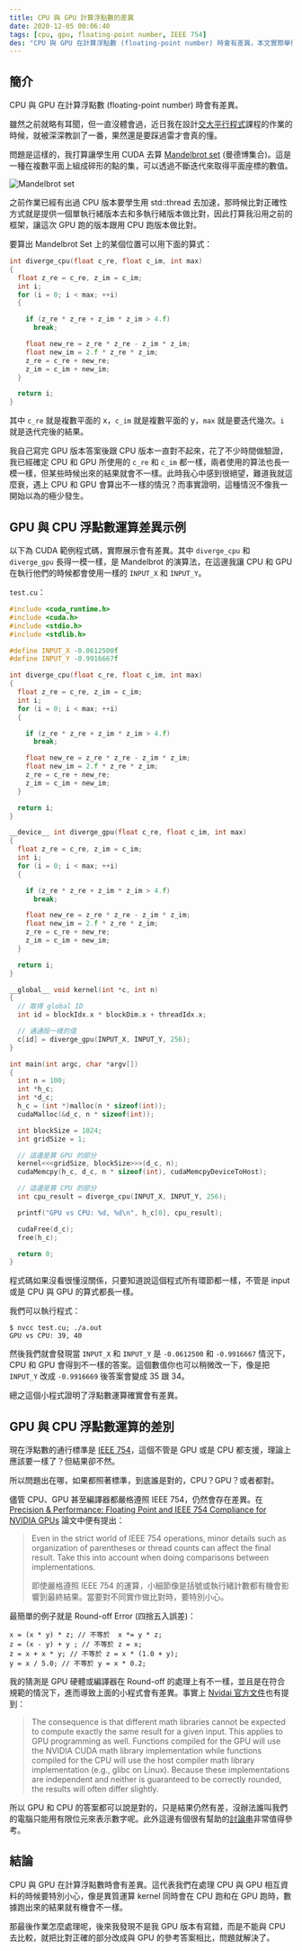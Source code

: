 ```yaml
---
title: CPU 與 GPU 計算浮點數的差異
date: 2020-12-05 00:06:40
tags: [cpu, gpu, floating-point number, ‎IEEE 754]
des: "CPU 與 GPU 在計算浮點數 (floating-point number) 時會有差異，本文實際舉例並解釋原因。"
---
```


## 簡介

CPU 與 GPU 在計算浮點數 (floating-point number) 時會有差異。

雖然之前就略有耳聞，但一直沒體會過，近日我在設計[交大平行程式](https://nctu-sslab.github.io/PP-f20/)課程的作業的時候，就被深深教訓了一番，果然還是要踩過雷才會真的懂。

問題是這樣的，我打算讓學生用 CUDA 去算 [Mandelbrot set](https://zh.wikipedia.org/wiki/%E6%9B%BC%E5%BE%B7%E5%8D%9A%E9%9B%86%E5%90%88) (曼德博集合)。這是一種在複數平面上組成碎形的點的集，可以透過不斷迭代來取得平面座標的數值。

![Mandelbrot set](https://user-images.githubusercontent.com/18013815/101222730-6112a080-36c5-11eb-8c17-631e7c03d62e.png)

之前作業已經有出過 CPU 版本要學生用 std::thread 去加速，那時候比對正確性方式就是提供一個單執行緒版本去和多執行緒版本做比對，因此打算我沿用之前的框架，讓這次 GPU 跑的版本跟用 CPU 跑版本做比對。

要算出 Mandelbrot Set 上的某個位置可以用下面的算式：

```c++
int diverge_cpu(float c_re, float c_im, int max)
{
  float z_re = c_re, z_im = c_im;
  int i;
  for (i = 0; i < max; ++i)
  {

    if (z_re * z_re + z_im * z_im > 4.f)
      break;

    float new_re = z_re * z_re - z_im * z_im;
    float new_im = 2.f * z_re * z_im;
    z_re = c_re + new_re;
    z_im = c_im + new_im;
  }

  return i;
}
```

其中 `c_re` 就是複數平面的 x，`c_im` 就是複數平面的 y，`max` 就是要迭代幾次。`i` 就是迭代完後的結果。

我自己寫完 GPU 版本答案後跟 CPU 版本一直對不起來，花了不少時間做驗證，我已經確定 CPU 和 GPU 所使用的 `c_re` 和 `c_im` 都一樣，兩者使用的算法也長一模一樣，但某些時候出來的結果就會不一樣。此時我心中感到很絕望，難道我就這麼衰，遇上 CPU 和 GPU 會算出不一樣的情況？而事實證明，這種情況不像我一開始以為的極少發生。

## GPU 與 CPU 浮點數運算差異示例

以下為 CUDA 範例程式碼，實際展示會有差異。其中 `diverge_cpu` 和 `diverge_gpu` 長得一模一樣，是 Mandelbrot 的演算法，在這邊我讓 CPU 和 GPU 在執行他們的時候都會使用一樣的 `INPUT_X` 和 `INPUT_Y`。

`test.cu`：

```c
#include <cuda_runtime.h>
#include <cuda.h>
#include <stdio.h>
#include <stdlib.h>

#define INPUT_X -0.0612500f
#define INPUT_Y -0.9916667f

int diverge_cpu(float c_re, float c_im, int max)
{
  float z_re = c_re, z_im = c_im;
  int i;
  for (i = 0; i < max; ++i)
  {

    if (z_re * z_re + z_im * z_im > 4.f)
      break;

    float new_re = z_re * z_re - z_im * z_im;
    float new_im = 2.f * z_re * z_im;
    z_re = c_re + new_re;
    z_im = c_im + new_im;
  }

  return i;
}

__device__ int diverge_gpu(float c_re, float c_im, int max)
{
  float z_re = c_re, z_im = c_im;
  int i;
  for (i = 0; i < max; ++i)
  {

    if (z_re * z_re + z_im * z_im > 4.f)
      break;

    float new_re = z_re * z_re - z_im * z_im;
    float new_im = 2.f * z_re * z_im;
    z_re = c_re + new_re;
    z_im = c_im + new_im;
  }

  return i;
}

__global__ void kernel(int *c, int n)
{
  // 取得 global ID
  int id = blockIdx.x * blockDim.x + threadIdx.x;

  // 通通設一樣的值
  c[id] = diverge_gpu(INPUT_X, INPUT_Y, 256);
}

int main(int argc, char *argv[])
{
  int n = 100;
  int *h_c;
  int *d_c;
  h_c = (int *)malloc(n * sizeof(int));
  cudaMalloc(&d_c, n * sizeof(int));

  int blockSize = 1024;
  int gridSize = 1;

  // 這邊是算 GPU 的部分
  kernel<<<gridSize, blockSize>>>(d_c, n);
  cudaMemcpy(h_c, d_c, n * sizeof(int), cudaMemcpyDeviceToHost);

  // 這邊是算 CPU 的部分
  int cpu_result = diverge_cpu(INPUT_X, INPUT_Y, 256);

  printf("GPU vs CPU: %d, %d\n", h_c[0], cpu_result);

  cudaFree(d_c);
  free(h_c);

  return 0;
}
```

程式碼如果沒看很懂沒關係，只要知道說這個程式所有環節都一樣，不管是 input 或是 CPU 與 GPU 的算式都長一樣。

我們可以執行程式：

```shell
$ nvcc test.cu; ./a.out
GPU vs CPU: 39, 40
```

然後我們就會發現當 `INPUT_X` 和 `INPUT_Y` 是 `-0.0612500` 和 `-0.9916667` 情況下，CPU 和 GPU 會得到不一樣的答案。這個數值你也可以稍微改一下，像是把 `INPUT_Y` 改成 `-0.9916669` 後答案會變成 35 跟 34。

總之這個小程式證明了浮點數運算確實會有差異。

## GPU 與 CPU 浮點數運算的差別

現在浮點數的通行標準是 [IEEE 754](https://en.wikipedia.org/wiki/IEEE_754)，這個不管是 GPU 或是 CPU 都支援，理論上應該要一樣了？但結果卻不然。

所以問題出在哪，如果都照著標準，到底誰是對的，CPU？GPU？或者都對。

儘管 CPU、GPU 甚至編譯器都嚴格遵照 IEEE 754，仍然會存在差異。在 [Precision & Performance: Floating Point and IEEE 754 Compliance for NVIDIA GPUs](https://developer.nvidia.com/sites/default/files/akamai/cuda/files/NVIDIA-CUDA-Floating-Point.pdf) 論文中便有提出：

> Even in the strict world of IEEE 754 operations, minor details such as organization of parentheses or thread counts can affect the final result. Take this into account when doing comparisons between implementations.
>
> 即使嚴格遵照 IEEE 754 的運算，小細節像是括號或執行緒計數都有機會影響到最終結果。當要對不同實作做比對時，要特別小心。

最簡單的例子就是 Round-off Error (四捨五入誤差)：

```
x = (x * y) * z; // 不等於  x *= y * z;
z = (x - y) + y ; // 不等於 z = x;
z = x + x * y; // 不等於 z = x * (1.0 + y);
y = x / 5.0; // 不等於 y = x * 0.2;
```

我的猜測是 GPU 硬體或編譯器在 Round-off 的處理上有不一樣，並且是在符合規範的情況下，進而導致上面的小程式會有差異。事實上 [Nvidai 官方文件](https://docs.nvidia.com/cuda/floating-point/index.html#cuda-and-floating-point)也有提到：

> The consequence is that different math libraries cannot be expected to compute exactly the same result for a given input. This applies to GPU programming as well. Functions compiled for the GPU will use the NVIDIA CUDA math library implementation while functions compiled for the CPU will use the host compiler math library implementation (e.g., glibc on Linux). Because these implementations are independent and neither is guaranteed to be correctly rounded, the results will often differ slightly.

所以 GPU 和 CPU 的答案都可以說是對的，只是結果仍然有差，沒辦法誰叫我們的電腦只能用有限位元來表示數字呢。此外這邊有個很有幫助的[討論串](https://github.com/HPCE/hpce-2016-cw5/issues/10)非常值得參考。

## 結論

CPU 與 GPU 在計算浮點數時會有差異。這代表我們在處理 CPU 與 GPU 相互資料的時候要特別小心，像是異質運算 kernel 同時會在 CPU 跑和在 GPU 跑時，數據跑出來的結果就有機會不一樣。

那最後作業怎麼處理呢，後來我發現不是我 GPU 版本有寫錯，而是不能與 CPU 去比較，就把比對正確的部分改成與 GPU 的參考答案相比，問題就解決了。
